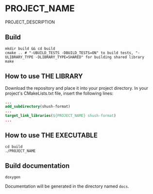 # PROJECT_NAME
PROJECT_DESCRIPTION

## Build
```shell
mkdir build && cd build
cmake .. # "-UBUILD_TESTS -DBUILD_TESTS=ON" to build tests, "-ULIBRARY_TYPE -DLIBRARY_TYPE=SHARED" for building shared library
make
```

## How to use THE LIBRARY
Download the repository and place it into your project directory. In your project's CMakeLists.txt file, insert the following lines:
```cmake
...
add_subdirectory(shush-format)
...
target_link_libraries(${PROJECT_NAME} shush-format)
...
```

## How to use THE EXECUTABLE
```shell
cd build
./PROJECT_NAME
```

## Build documentation
```shell
doxygen
```
Documentation will be generated in the directory named `docs`.